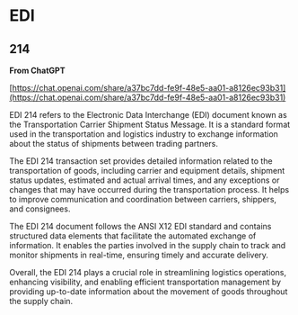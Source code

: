 # EDI

## 214

**From ChatGPT**

[https://chat.openai.com/share/a37bc7dd-fe9f-48e5-aa01-a8126ec93b31](https://chat.openai.com/share/a37bc7dd-fe9f-48e5-aa01-a8126ec93b31)

EDI 214 refers to the Electronic Data Interchange (EDI) document known as the Transportation Carrier Shipment Status Message. It is a standard format used in the transportation and logistics industry to exchange information about the status of shipments between trading partners.

The EDI 214 transaction set provides detailed information related to the transportation of goods, including carrier and equipment details, shipment status updates, estimated and actual arrival times, and any exceptions or changes that may have occurred during the transportation process. It helps to improve communication and coordination between carriers, shippers, and consignees.

The EDI 214 document follows the ANSI X12 EDI standard and contains structured data elements that facilitate the automated exchange of information. It enables the parties involved in the supply chain to track and monitor shipments in real-time, ensuring timely and accurate delivery.

Overall, the EDI 214 plays a crucial role in streamlining logistics operations, enhancing visibility, and enabling efficient transportation management by providing up-to-date information about the movement of goods throughout the supply chain.
